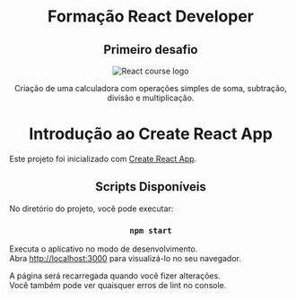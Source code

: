 <h1 style="text-align: center;">Formação React Developer</h1>
<h2 style="text-align: center;">Primeiro desafio</h2>

<div style="text-align: center;">
  <img src="https://hermes.dio.me/tracks/68c81887-a1c2-440d-a7ea-7777bc10cd41.png" alt="React course logo">
</div>

<p style="text-align: center;">Criação de uma calculadora com operações simples de soma, subtração, divisão e multiplicação.</p>

<h1 style="text-align: center;">Introdução ao Create React App</h1>

<p>Este projeto foi inicializado com <a href="https://github.com/facebook/create-react-app">Create React App</a>.</p>

<h2 style="text-align: center;">Scripts Disponíveis</h2>

<p>No diretório do projeto, você pode executar:</p>

<h3 style="text-align: center;"><code>npm start</code></h3>

<p>Executa o aplicativo no modo de desenvolvimento.<br>
Abra <a href="http://localhost:3000">http://localhost:3000</a> para visualizá-lo no seu navegador.</p>

<p>A página será recarregada quando você fizer alterações.<br>
Você também pode ver quaisquer erros de lint no console.</p>
